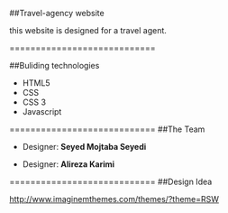 ##Travel-agency website

this website is designed for a travel agent.

============================

##Buliding technologies

* HTML5
* CSS
* CSS 3
* Javascript
  
============================
##The Team

* Designer: **Seyed Mojtaba Seyedi**

* Designer: **Alireza Karimi**
  
============================
##Design Idea

http://www.imaginemthemes.com/themes/?theme=RSW
